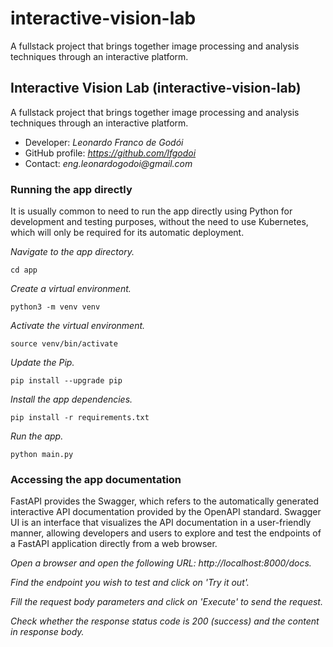 # interactive-vision-lab
A fullstack project that brings together image processing and analysis techniques through an interactive platform.

## Interactive Vision Lab (interactive-vision-lab)

A fullstack project that brings together image processing and analysis techniques through an interactive platform.

- Developer: _Leonardo Franco de Godói_
- GitHub profile: _https://github.com/lfgodoi_
- Contact: _eng.leonardogodoi@gmail.com_

### Running the app directly

It is usually common to need to run the app directly using Python for development and testing purposes, without the need to use Kubernetes, which will only be required for its automatic deployment.

_Navigate to the app directory._

    cd app

_Create a virtual environment._

    python3 -m venv venv

_Activate the virtual environment._

    source venv/bin/activate

_Update the Pip._

    pip install --upgrade pip

_Install the app dependencies._

    pip install -r requirements.txt

_Run the app._

    python main.py

### Accessing the app documentation

FastAPI provides the Swagger, which refers to the automatically generated interactive API documentation provided by the OpenAPI standard. Swagger UI is an interface that visualizes the API documentation in a user-friendly manner, allowing developers and users to explore and test the endpoints of a FastAPI application directly from a web browser.

_Open a browser and open the following URL: http://localhost:8000/docs._

_Find the endpoint you wish to test and click on 'Try it out'._

_Fill the request body parameters and click on 'Execute' to send the request._

_Check whether the response status code is 200 (success) and the content in response body._
